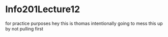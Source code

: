 # Info201Lecture12
for practice purposes
hey this is thomas
intentionally going to mess this up by not pulling first
